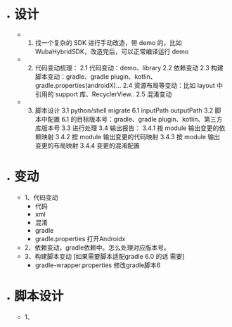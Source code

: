 - # 设计
	- 1. 找一个复杂的 SDK 进行手动改造，带 demo 的，比如 WubaHybridSDK，改造完后，可以正常编译运行 demo
	- 2. 代码变动梳理：
	    2.1 代码变动：demo、library
	    2.2 依赖变动
	    2.3 构建脚本变动：gradle、gradle plugin、kotlin、gradle.properties(androidX)...
	    2.4 资源布局等变动：比如 layout 中引用的 support 库、RecyclerView..
	    2.5 混淆变动
	- 3. 脚本设计
	    3.1 python/shell migrate 6.1 inputPath outputPath
	    3.2 脚本中配置 6.1 的目标版本号：gradle、gradle plugin、kotlin、第三方库版本号
	    3.3 进行处理
	    3.4 输出报告：
	        3.4.1 按 module 输出变更的依赖映射
	        3.4.2 按 module 输出变更的代码映射
	        3.4.3 按 module 输出变更的布局映射
	        3.4.4 变更的混淆配置
- # 变动
	- 1、代码变动
		- 代码
		- xml
		- 混淆
		- gradle
		- gradle.properties  打开Androidx
	- 2、依赖变动，gradle依赖中。怎么处理对应版本号。
	- 3、构建脚本变动  [如果需要脚本适配gradle 6.0 的话 需要]
		- gradle-wrapper.properties  修改gradle脚本6
- # 脚本设计
	- 1、